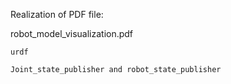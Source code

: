 Realization of PDF file:

robot_model_visualization.pdf

	urdf

	Joint_state_publisher and robot_state_publisher
